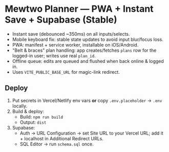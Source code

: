 # Mewtwo Planner — PWA + Instant Save + Supabase (Stable)

- Instant save (debounced ~350ms) on all inputs/selects.
- Mobile keyboard fix: stable state updates to avoid input blur/focus loss.
- PWA: manifest + service worker, installable on iOS/Android.
- "Belt & braces" plan handling: app creates/fetches `plans` row for the logged-in user; writes use real `plan_id`.
- Offline queue: edits are queued and flushed when back online & logged in.
- Uses `VITE_PUBLIC_BASE_URL` for magic-link redirect.

## Deploy
1) Put secrets in Vercel/Netlify env vars **or** copy `.env.placeholder` → `.env` locally.
2) Build & deploy:
   - Build: `npm run build`
   - Output: `dist`
3) Supabase:
   - Auth → URL Configuration → set Site URL to your Vercel URL; add it + localhost in Additional Redirect URLs.
   - SQL Editor → run `schema.sql` once.

